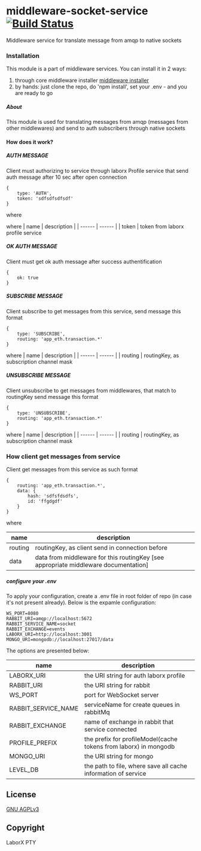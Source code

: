 # middleware-socket-service [![Build Status](https://travis-ci.org/ChronoBank/middleware-socket-service.svg?branch=master)](https://travis-ci.org/ChronoBank/middleware-socket-service)

Middleware service for translate message from amqp to native sockets

### Installation

This module is a part of middleware services. You can install it in 2 ways:

1) through core middleware installer  [middleware installer](https://github.com/ChronoBank/middleware)
2) by hands: just clone the repo, do 'npm install', set your .env - and you are ready to go

##### About
This module is used for translating messages from amqp (messages from other middlewares)
and send to auth subscribers through native sockets

#### How does it work?

##### AUTH MESSAGE
Client must authorizing to service through laborx Profile service
that send auth message after 10 sec after open connection
```
{ 
    type: 'AUTH',
    token: 'sdfsdfsdfsdf'
}
```
where

where
| name | description |
| ------ | ------ |
| token | token from laborx profile service

##### OK AUTH MESSAGE
Client must get ok auth message after success authentification
```
{
    ok: true
}
```

##### SUBSCRIBE MESSAGE

Client subscribe to get messages from this service,
send message this format

```
{ 
    type: 'SUBSCRIBE',
    routing: 'app_eth.transaction.*'
}
```
where
| name | description |
| ------ | ------ |
| routing | routingKey, as subscription channel mask

##### UNSUBSCRIBE MESSAGE

Client unsubscribe to get messages from middlewares, that match to routingKey
send message this format

```
{ 
    type: 'UNSUBSCRIBE',
    routing: 'app_eth.transaction.*'
}
```

where
| name | description |
| ------ | ------ |
| routing | routingKey, as subscription channel mask

### How client get messages from service

Client get messages from this service as such format

```
{
    routing: 'app_eth.transaction.*',
    data: {
        hash: 'sdfsfdsdfs',
        id: 'ffgdgdf'
    }
}
```

where

| name | description |
| ------ | ------ |
| routing | routingKey, as client send in connection before
| data | data from middleware for this routingKey [see appropriate middleware documentation]


##### сonfigure your .env

To apply your configuration, create a .env file in root folder of repo (in case it's not present already).
Below is the expamle configuration:

```
WS_PORT=8080
RABBIT_URI=amqp://localhost:5672
RABBIT_SERVICE_NAME=socket
RABBIT_EXCHANGE=events
LABORX_URI=http://localhost:3001
MONGO_URI=mongodb://localhost:27017/data
```

The options are presented below:

| name | description|
| ------ | ------ |
| LABORX_URI   | the URI string for auth laborx profile
| RABBIT_URI   | the URI string for rabbit
| WS_PORT   | port for WebSocket server
| RABBIT_SERVICE_NAME | serviceName for create queues in rabbitMq
| RABBIT_EXCHANGE | name of exchange in rabbit that service connected
| PROFILE_PREFIX | the prefix for profileModel(cache tokens from laborx) in mongodb
| MONGO_URI | the URI string for mongo
| LEVEL_DB | the path to file, where save all cache information of service

License
----
 [GNU AGPLv3](LICENSE)

Copyright
----
LaborX PTY
